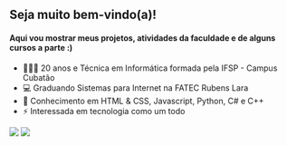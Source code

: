 ## Seja muito bem-vindo(a)!
#### Aqui vou mostrar meus projetos, atividades da faculdade e de alguns cursos a parte :)
<!--
<div align="center">
  <a href="https://github.com/brunacps">
  <img height="180em" src="https://github-readme-stats.vercel.app/api?username=brunacps&show_icons=true&theme=github_dark&include_all_commits=true&count_private=true"/>
  <img height="180em" src="https://github-readme-stats.vercel.app/api/top-langs/?username=brunacps&layout=compact&langs_count=7&theme=github_dark"/>
</div>
-->

- 💁🏼‍♀️ 20 anos e Técnica em Informática formada pela IFSP - Campus Cubatão
- 💻 Graduando Sistemas para Internet na FATEC Rubens Lara
- 💭 Conhecimento em HTML & CSS, Javascript, Python, C# e C++
- ⚡ Interessada em tecnologia como um todo

<div>
<a href="https://www.instagram.com/abruninha.souza/"><img src="https://img.shields.io/badge/Instagram-E4405F?style=for-the-badge&logo=instagram&logoColor=white"></a>
<a href="www.linkedin.com/in/bruna-costa-6bba721b8"><img src="https://img.shields.io/badge/LinkedIn-0077B5?style=for-the-badge&logo=linkedin&logoColor=white"></a>
<div>

<!--
### Habilidades
<div><img src="https://img.shields.io/badge/CSS3-1572B6?style=for-the-badge&logo=css3&logoColor=white"><img src="https://img.shields.io/badge/HTML5-E34F26?style=for-the-badge&logo="><img src="https://img.shields.io/badge/Figma-F24E1E?style=for-the-badge&logo=figma&logoColor=white">
</div>
-->  
<!--  
<div align="center">
<img src="https://github-readme-stats.vercel.app/api/top-langs/?username=brunacps&layout=compact)" href="https://github.com/brunacps/github-readme-stats">
</div>
-->

